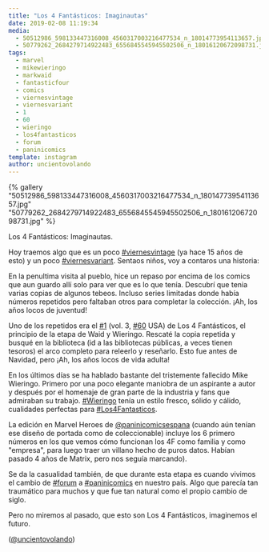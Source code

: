 ```yaml
---
title: "Los 4 Fantásticos: Imaginautas"
date: 2019-02-08 11:19:34
media: 
  - 50512986_598133447316008_4560317003216477534_n_18014773954113657.jpg
  - 50779262_2684279714922483_6556845545945502506_n_18016120672098731.jpg
tags: 
  - marvel
  - mikewieringo
  - markwaid
  - fantasticfour
  - comics
  - viernesvintage
  - viernesvariant
  - 1
  - 60
  - wieringo
  - los4fantasticos
  - forum
  - paninicomics
template: instagram
author: uncientovolando
---
```


{% gallery "50512986_598133447316008_4560317003216477534_n_18014773954113657.jpg" "50779262_2684279714922483_6556845545945502506_n_18016120672098731.jpg" %}

Los 4 Fantásticos: Imaginautas.

Hoy traemos algo que es un poco [#viernesvintage](/tags/viernesvintage) (ya hace 15 años de esto) y un poco [#viernesvariant](/tags/viernesvariant). Sentaos niños, voy a contaros una historia:

En la penultima visita al pueblo, hice un repaso por encima de los comics que aun guardo allí solo para ver que es lo que tenía. Descubrí que tenia varias copias de algunos tebeos. Incluso series limitadas donde había números repetidos pero faltaban otros para completar la colección. ¡Ah, los años locos de juventud!

Uno de los repetidos era el [#1](/tags/1) (vol. 3, [#60](/tags/60) USA) de Los 4 Fantásticos, el principio de la etapa de Waid y Wieringo. Rescaté la copia repetida y  busqué en la biblioteca (id a las bibliotecas públicas, a veces tienen tesoros) el arco completo para releerlo y reseñarlo. Esto fue antes de Navidad, pero ¡Ah, los años locos de vida adulta!

En los últimos días se ha hablado bastante del tristemente fallecido Mike Wieringo. Primero por una poco elegante maniobra de un aspirante a autor y después por el homenaje de gran parte de la industria y fans que admiraban  su trabajo. [#Wieringo](/tags/wieringo) tenía un estilo fresco, sólido y cálido, cualidades perfectas para [#Los4Fantasticos](/tags/los4fantasticos).

La edición en Marvel Heroes de [@paninicomicsespana](https://instagram.com/paninicomicsespana) (cuando aún tenían ese diseño de portada como de coleccionable) incluye los 6 primero números en los que vemos cómo funcionan los 4F como familia y como "empresa", para luego traer un villano hecho de puros datos. Habían pasado 4 años de Matrix, pero nos seguía marcando).

Se da la casualidad también, de que durante esta etapa es cuando vivimos el cambio de [#forum](/tags/forum) a [#paninicomics](/tags/paninicomics) en nuestro país. Algo que parecía tan traumático para muchos y que fue tan natural como el propio cambio de siglo.

Pero no miremos al pasado, que esto son Los 4 Fantásticos, imaginemos el futuro.

([@uncientovolando](https://instagram.com/uncientovolando))
